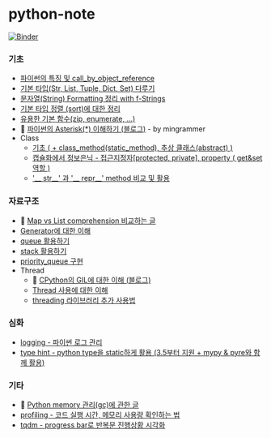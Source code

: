 # python-note

[![Binder](https://mybinder.org/badge_logo.svg)](https://mybinder.org/v2/gh/yahwang/python-note/master/?urlpath=lab)

### 기초
 - [파이썬의 특징 및 call_by_object_reference]( basics/object_reference.ipynb)
 - [기본 타입(Str, List, Tuple, Dict, Set) 다루기]( basics/basic_type.ipynb)
 - [문자열(String) Formatting 정리 with f-Strings]( basics/string_format.ipynb)
 - [기본 타입 정렬 (sort)에 대한 정리]( basics/summary_sort.ipynb)
 - [유용한 기본 함수(zip, enumerate, ...)]( basics/extra_func.ipynb)
 - :page_facing_up: [파이썬의 Asterisk(*) 이해하기 (블로그)](https://mingrammer.com/understanding-the-asterisk-of-python/) - by mingrammer
 - Class
   - [기초 ( + class_method(static_method), 추상 클래스(abstract) )]( basics/class.ipynb)  
   - [캡슐화에서 정보은닉 - 접근지정자[protected, private], property ( get&set 역할 )]( basics/class_private.ipynb)
   - ['__ str__' 과 '__ repr__' method 비교 및 활용]( basics/class_str_repr.ipynb)
 
### 자료구조

 - :page_facing_up: [Map vs List comprehension 비교하는 글](https://dev.to/lyfolos/map-vs-list-comprehension-in-python-2ljj)
 - [Generator에 대한 이해]( data_structure/generator_tutorial.ipynb)
 - [queue 활용하기]( data_structure/queue_tutorial.ipynb) 
 - [stack 활용하기]( data_structure/stack_tutorial.ipynb) 
 - [priority_queue 구현]( data_structure/priority_queue.ipynb)  
 - Thread
   - :page_facing_up: [CPython의 GIL에 대한 이해 (블로그)](https://yahwang.github.io/posts/70)
   - [Thread 사용에 대한 이해]( data_structure/thread_tutorial.ipynb)
   - [threading 라이브러리 추가 사용법]( data_structure/threading_usage.ipynb)

### 심화

 - [logging - 파이썬 로그 관리 ]( intensive/logging_tutorial.ipynb)
 - [type hint - python type을 static하게 활용 (3.5부터 지원 + mypy & pyre와 함께 활용)]( intensive/typehint.ipynb) 
 
### 기타

 - :page_facing_up: [Python memory 관리(gc)에 관한 글](https://easydata.engineering/python-memory-management-in-jupyter-notebook)
 - [profiling - 코드 실행 시간, 메모리 사용량 확인하는 법]( etc/profiling.ipynb) 
 - [tqdm - progress bar로 반복문 진행상황 시각화]( etc/tqdm.ipynb)

